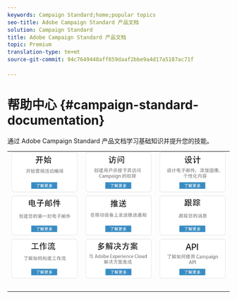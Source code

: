 ```yaml
---
keywords: Campaign Standard;home;popular topics
seo-title: Adobe Campaign Standard 产品文档
solution: Campaign Standard
title: Adobe Campaign Standard 产品文档
topic: Premium
translation-type: tm+mt
source-git-commit: 94c7649448aff859daaf2bbe9a4d17a5187ac71f

---
```



# 帮助中心 {#campaign-standard-documentation}

通过 Adobe Campaign Standard 产品文档学习基础知识并提升您的技能。

|  |  |  |
|:---:|:---:|:---:|
| [![图像](/help/assets/start-400.png)](/help/start/using/campaign-orchestration.md) | [![图像](/help/assets/access-400.png)](/help/administration/using/about-access-management.md) | [![图像](/help/assets/design-400.png)](/help/designing/using/overview.md) |
| [![图像](/help/assets/email-400.png)](/help/channels/using/creating-an-email.md) | [![图像](/help/assets/push-400.png)](/help/channels/using/about-push-notifications.md) | [![图像](/help/assets/track-400.png)](/help/sending/using/tracking-messages.md) |
| [![图像](/help/assets/workflows-400.png)](/help/automating/using/building-a-workflow.md) | [![图像](/help/assets/multi-400.png)](/help/integrating/using/about-campaign-integrations.md) | [![图像](/help/assets/api-400.png)](https://final-docs.campaign.adobe.com/doc/standard/en/api/ACS_API.html) |
| [![图像](/help/assets/empty123456791.png)](https://docs.adobe.com/content/help/en/campaign-standard/using/campaign-standard-home.html) | [![图像](/help/assets/empty123456791.png)](https://docs.adobe.com/content/help/en/campaign-standard/using/campaign-standard-home.html) | [![图像](/help/assets/empty123456791.png)](https://docs.adobe.com/content/help/en/campaign-standard/using/campaign-standard-home.html) |

